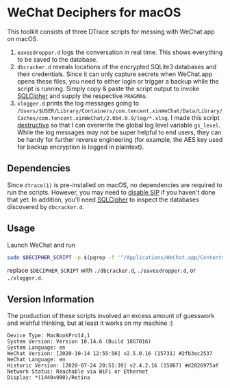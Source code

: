 # WeChat Deciphers for macOS

This toolkit consists of three DTrace scripts for messing with WeChat.app on macOS.

1. `eavesdropper.d` logs the conversation in real time. This shows everything to be saved to the database.
2. `dbcracker.d` reveals locations of the encrypted SQLite3 databases and their credentials. Since it can only capture secrets when WeChat.app opens these files, you need to either login or trigger a backup while the script is running. Simply copy & paste the script output to invoke [SQLCipher](https://github.com/sqlcipher/sqlcipher) and supply the respective `PRAGMA`s.
3. `xlogger.d` prints the log messages going to `/Users/$USER/Library/Containers/com.tencent.xinWeChat/Data/Library/Caches/com.tencent.xinWeChat/2.0b4.0.9/log/*.xlog`. I made this script [destructive](http://dtrace.org/guide/chp-actsub.html#chp-actsub-4) so that I can overwrite the global log level variable `gs_level`. While the log messages may not be super helpful to end users, they can be handy for further reverse engineering (for example, the AES key used for backup encryption is logged in plaintext).

## Dependencies

Since `dtrace(1)` is pre-installed on macOS, no dependencies are required to run the scripts. However, you may need to [disable SIP](https://apple.stackexchange.com/questions/208762/now-that-el-capitan-is-rootless-is-there-any-way-to-get-dtrace-working) if you haven't done that yet. In addition, you'll need [SQLCipher](https://github.com/sqlcipher/sqlcipher) to inspect the databases discovered by `dbcracker.d`.

## Usage

Launch WeChat and run

```bash
sudo $DECIPHER_SCRIPT -p $(pgrep -f '^/Applications/WeChat.app/Contents/MacOS/WeChat$')
```

replace `$DECIPHER_SCRIPT` with `./dbcracker.d`, `./eavesdropper.d`, or `./xlogger.d`.

## Version Information

The production of these scripts involved an excess amount of guesswork and wishful thinking, but at least it works on my machine :)

```
Device Type: MacBookPro14,1
System Version: Version 10.14.6 (Build 18G7016)
System Language: en
WeChat Version: [2020-10-14 12:55:50] v2.5.0.16 (15731) #2fb3ec2537
WeChat Language: en
Historic Version: [2020-07-24 20:51:39] v2.4.2.16 (15067) #d2826975af
Network Status: Reachable via WiFi or Ethernet
Display: *(1440x900)/Retina
```

